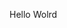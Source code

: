 Hello Wolrd






















































































































































































































































































































































































































































































































































































































































































































































































































































































































































































































































































































































































































































































































































































































































































































































































































































































































































































































































































































































































































































































































































































































































































































































